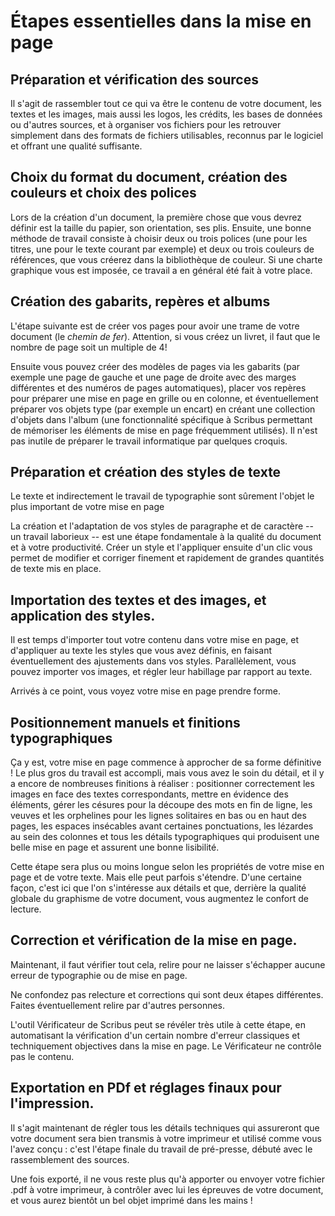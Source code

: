# Étapes essentielles dans la mise en page

## Préparation et vérification des sources

Il s'agit de rassembler tout ce qui va être le contenu de votre document, les textes et les images, mais aussi les logos, les crédits, les bases de données ou d'autres sources, et à organiser vos fichiers pour les retrouver simplement dans des formats de fichiers utilisables, reconnus par le logiciel et offrant une qualité suffisante.

## Choix du format du document, création des couleurs et choix des polices

Lors de la création d'un document, la première chose que vous devrez définir est la taille du papier, son orientation, ses plis. Ensuite, une bonne méthode de travail consiste à choisir deux ou trois polices (une pour les titres, une pour le texte courant par exemple) et deux ou trois couleurs de références, que vous créerez dans la bibliothèque de couleur. Si une charte graphique vous est imposée, ce travail a en général été fait à votre place.

## Création des gabarits, repères et albums

L'étape suivante est de créer vos pages pour avoir une trame de votre document (le _chemin de fer_). Attention, si vous créez un livret, il faut que le nombre de page soit un multiple de 4!

Ensuite vous pouvez créer des modèles de pages via les gabarits (par exemple une page de gauche et une page de droite avec des marges différentes et des numéros de pages automatiques), placer vos repères pour préparer une mise en page en grille ou en colonne, et éventuellement préparer vos objets type (par exemple un encart) en créant une collection d'objets dans l'album (une fonctionnalité spécifique à Scribus permettant de mémoriser les éléments de mise en page fréquemment utilisés). Il n'est pas inutile de préparer le travail informatique par quelques croquis.

## Préparation et création des styles de texte

Le texte et indirectement le travail de typographie sont sûrement l'objet le plus important de votre mise en page

La création et l'adaptation de vos styles de paragraphe et de caractère -- un travail laborieux -- est une étape fondamentale à la qualité du document et à votre productivité. Créer un style et l'appliquer ensuite d'un clic vous permet de modifier et corriger finement et rapidement de grandes quantités de texte mis en place.

## Importation des textes et des images, et application des styles.

Il est temps d'importer tout votre contenu dans votre mise en page, et d'appliquer au texte les styles que vous avez définis, en faisant éventuellement des ajustements dans vos styles. Parallèlement, vous pouvez importer vos images, et régler leur habillage par rapport au texte.

Arrivés à ce point, vous voyez votre mise en page prendre forme.

## Positionnement manuels et finitions typographiques

Ça y est, votre mise en page commence à approcher de sa forme définitive ! Le plus gros du travail est accompli, mais vous avez le soin du détail, et il y a encore de nombreuses finitions à réaliser : positionner correctement les images en face des textes correspondants, mettre en évidence des éléments, gérer les césures pour la découpe des mots en fin de ligne, les veuves et les orphelines pour les lignes solitaires en bas ou en haut des pages, les espaces insécables avant certaines ponctuations, les lézardes au sein des colonnes et tous les détails typographiques qui produisent une belle mise en page et assurent une bonne lisibilité.

Cette étape sera plus ou moins longue selon les propriétés de votre mise en page et de votre texte. Mais elle peut parfois s'étendre. D'une certaine façon, c'est ici que l'on s'intéresse aux détails et que, derrière la qualité globale du graphisme de votre document, vous augmentez le confort de lecture.

## Correction et vérification de la mise en page.

Maintenant, il faut vérifier tout cela, relire pour ne laisser s'échapper aucune erreur de typographie ou de mise en page.

Ne confondez pas relecture et corrections qui sont deux étapes différentes. Faites éventuellement relire par d'autres personnes.

L'outil Vérificateur de Scribus peut se révéler très utile à cette étape, en automatisant la vérification d'un certain nombre d'erreur classiques et techniquement objectives dans la mise en page. Le Vérificateur ne contrôle pas le contenu.

## Exportation en PDf et réglages finaux pour l'impression.

Il s'agit maintenant de régler tous les détails techniques qui assureront que votre document sera bien transmis à votre imprimeur et utilisé comme vous l'avez conçu : c'est l'étape finale du travail de pré-presse, débuté avec le rassemblement des sources.

Une fois exporté, il ne vous reste plus qu'à apporter ou envoyer votre fichier .pdf à votre imprimeur, à contrôler avec lui les épreuves de votre document, et vous aurez bientôt un bel objet imprimé dans les mains !

